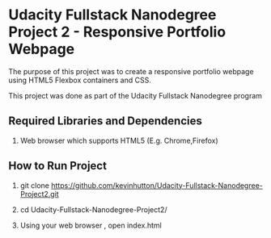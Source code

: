 # Udacity Fullstack Nanodegree Project 2 - Responsive Portfolio Webpage

The purpose of this project was to create a responsive portfolio webpage using HTML5 Flexbox containers and CSS.

This project was done as part of the Udacity Fullstack Nanodegree program

Required Libraries and Dependencies
-----------------------------------
1) Web browser which supports HTML5 (E.g. Chrome,Firefox)

How to Run Project
------------------
1) git clone https://github.com/kevinhutton/Udacity-Fullstack-Nanodegree-Project2.git

2) cd Udacity-Fullstack-Nanodegree-Project2/

3) Using your web browser , open index.html


